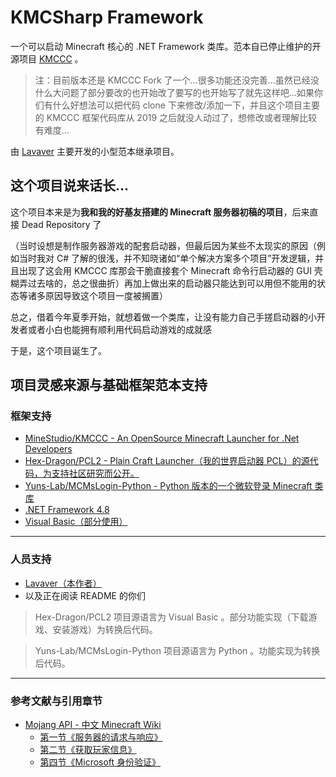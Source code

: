 ﻿KMCSharp Framework
===

一个可以启动 Minecraft 核心的 .NET Framework 类库。范本自已停止维护的开源项目 [KMCCC](https://github.com/MineStudio/KMCCC) 。

> 注：目前版本还是 KMCCC Fork 了一个...很多功能还没完善...虽然已经没什么大问题了部分要改的也开始改了要写的也开始写了就先这样吧...如果你们有什么好想法可以把代码 clone 下来修改/添加一下，并且这个项目主要的 KMCCC 框架代码库从 2019 之后就没人动过了，想修改或者理解比较有难度...

由 [Lavaver](https://github.com/Lavaver) 主要开发的小型范本继承项目。

## 这个项目说来话长...

这个项目本来是为**我和我的好基友搭建的 Minecraft 服务器初稿的项目**，后来直接 Dead Repository 了

（当时设想是制作服务器游戏的配套启动器，但最后因为某些不太现实的原因（例如当时我对 C# 了解的很浅，并不知晓诸如“单个解决方案多个项目”开发逻辑，并且出现了这会用 KMCCC 库那会干脆直接套个 Minecraft 命令行启动器的 GUI 壳糊弄过去啥的，总之很曲折）再加上做出来的启动器只能达到可以用但不能用的状态等诸多原因导致这个项目一度被搁置）

总之，借着今年夏季开始，就想着做一个类库，让没有能力自己手搓启动器的小开发者或者小白也能拥有顺利用代码启动游戏的成就感

于是，这个项目诞生了。

## 项目灵感来源与基础框架范本支持

### 框架支持

- [MineStudio/KMCCC - An OpenSource Minecraft Launcher for .Net Developers](https://github.com/MineStudio/KMCCC)
- [Hex-Dragon/PCL2 - Plain Craft Launcher（我的世界启动器 PCL）的源代码，为支持社区研究而公开。](https://github.com/Hex-Dragon/PCL2)
- [Yuns-Lab/MCMsLogin-Python - Python 版本的一个微软登录 Minecraft 类库](https://github.com/Yuns-Lab/MCMsLogin-Python)
- [.NET Framework 4.8](https://learn.microsoft.com/zh-cn/dotnet/framework/get-started/overview)
- [Visual Basic（部分使用）](https://learn.microsoft.com/zh-cn/dotnet/visual-basic/)

---

### 人员支持

- [Lavaver（本作者）](https://github.com/Lavaver)
- 以及正在阅读 README 的你们

> Hex-Dragon/PCL2 项目源语言为 Visual Basic 。部分功能实现（下载游戏、安装游戏）为转换后代码。

> Yuns-Lab/MCMsLogin-Python 项目源语言为 Python 。功能实现为转换后代码。

---

### 参考文献与引用章节

- [Mojang API - 中文 Minecraft Wiki](https://zh.minecraft.wiki/w/Mojang_API?variant=zh-cn)
  - [第一节《服务器的请求与响应》](https://zh.minecraft.wiki/w/Mojang_API?variant=zh-cn#%E6%9C%8D%E5%8A%A1%E5%99%A8%E7%9A%84%E8%AF%B7%E6%B1%82%E4%B8%8E%E5%93%8D%E5%BA%94)
  - [第二节《获取玩家信息》](https://zh.minecraft.wiki/w/Mojang_API?variant=zh-cn#%E8%8E%B7%E5%8F%96%E7%8E%A9%E5%AE%B6%E4%BF%A1%E6%81%AF)
  - [第四节《Microsoft 身份验证》](https://zh.minecraft.wiki/w/Mojang_API?variant=zh-cn#Microsoft%E8%BA%AB%E4%BB%BD%E9%AA%8C%E8%AF%81)